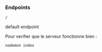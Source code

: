 ### Endpoints
```
/
```
default endpoint

Pour verifier que le serveur fonctionne bien : 

```
nodemon index

```